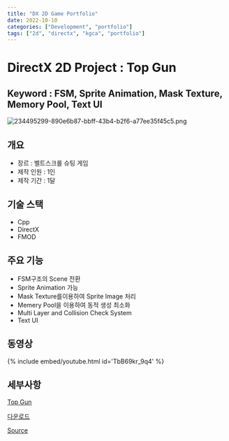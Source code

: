 ```yaml
---
title: "DX 2D Game Portfolio"
date: 2022-10-10
categories: ["Development", "portfolio"]
tags: ["2d", "directx", "kgca", "portfolio"]
---
```


# DirectX 2D Project : Top Gun

## Keyword : FSM, Sprite Animation, Mask Texture, Memory Pool, Text UI

![234495299-890e6b87-bbff-43b4-b2f6-a77ee35f45c5.png](https://postfiles.pstatic.net/MjAyNDAyMDlfNzQg/MDAxNzA3NDczODQ0MDUz.ZCnIz6qJLj2kpfF_7b-rXAcM_N5s-3pNoQGiQPX7sy0g.HRX-U7oWe6yxtS6vjk5n1MJ9p5K0n6JtplptPwLoRzkg.PNG.sinsin63/234495299-890e6b87-bbff-43b4-b2f6-a77ee35f45c5.png?type=w580)

## 개요

- 장르 : 벨트스크롤 슈팅 게임
- 제작 인원 : 1인
- 제작 기간 : 1달

## 기술 스택

- Cpp
- DirectX
- FMOD

## 주요 기능

- FSM구조의 Scene 전환
- Sprite Animation 가능
- Mask Texture를이용하여 Sprite Image 처리
- Memery Pool을 이용하여 동적 생성 최소화
- Multi Layer and Collision Check System
- Text UI

## 동영상

{% include embed/youtube.html id='TbB69kr_9q4' %}

## 세부사항

[Top Gun](https://www.notion.so/Top-Gun-6437274549e14087bcafa201ab860c6d?pvs=21)

[다운로드](https://naver.me/G6fG6eMy)

[Source](https://github.com/sinsin950313/KGCA/tree/main/Project/KGCA41/DX2DGameProject)